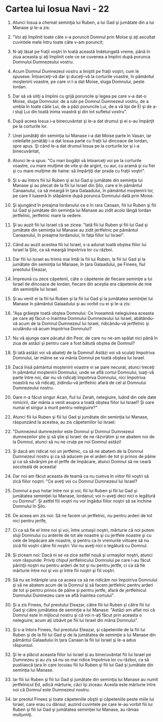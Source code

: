 # Cartea lui Iosua Navi - 22

1. Atunci Iosua a chemat seminţia lui Ruben, a lui Gad şi jumătate din a lui Manase şi le-a zis: 

2. "Voi aţi împlinit toate câte v-a poruncit Domnul prin Moise şi aţi ascultat cuvintele mele întru toate câte v-am poruncit; 

3. N-aţi lăsat pe fraţii voştri în toată această îndelungată vreme, până în ziua aceasta şi aţi împlinit cele ce se cuvenea a împlini după porunca Domnului Dumnezeului vostru. 

4. Acum Domnul Dumnezeul vostru a liniştit pe fraţii voştri, cum le spusese. Întoarceţi-vă dar şi duceţi-vă la corturile voastre, în pământul moştenirii voastre, pe care vi l-a dat Moise, sluga Domnului, peste Iordan. 

5. Dar să vă siliţi a împlini cu grijă poruncile şi legea pe care v-a dat-o Moise, sluga Domnului: de a iubi pe Domnul Dumnezeul vostru, de a umbla în toate căile Lui, de a păzi poruncile Lui, de a vă lipi de El şi de a-i sluji Lui din toată inima voastră şi din tot sufletul vostru".

6. După aceea Iosua i-a binecuvântat şi le-a dat drumul şi ei s-au împărţit pe la corturile lor. 

7. Unei jumătăţi din seminţia lui Manase i-a dat Moise parte în Vasan, iar celeilalte jumătăţi i-a dat Iosua parte cu fraţii lui dincoace de Iordan, spre apus. Şi când le-a dat drumul Iosua pe la corturile lor şi i-a binecuvântat, 

8. Atunci le-a spus: "Cu mari bogăţii vă întoarceţi voi pe la corturile voastre, cu mare mulţime de vite şi de argint, cu aur, cu aramă şi cu fier şi cu mare mulţime de haine: să împărţiţi dar prada cu fraţii voştri". 

9. Şi s-au întors fiii lui Ruben şi ai lui Gad şi jumătate din seminţia lui Manase şi au plecat de la fiii lui Israel din Şilo, care e în pământul Canaanului, ca să meargă în ţara Galaadului, în pământul moştenirii lor, pe care îl luaseră în stăpânire după porunca Domnului dată prin Moise. 

10. Şi ajungând în preajma Iordanului ce e în rara Canaan, fiii lui Ruben şi fiii lui Gad şi jumătate din seminţia lui Manase au zidit acolo lângă Iordan jertfelnic, jertfelnic mare la vedere. 

11. Şi au auzit fiii lui Israel că se zicea: "Iată fiii lui Ruben şi fiii lui Gad şi jumătate din seminţia lui Manase au zidit jertfelnic pe pământul Canaanului, în preajma Iordanului, în faţa fiilor lui Israel". 

12. Când au auzit acestea fiii lui Israel, s-a adunat toată obştea fiilor lui Israel la Şilo, ca să meargă împotriva lor cu război. 

13. Dar fiii lui Israel au trimis mai întâi la fiii lui Ruben, la fiii lui Gad şi la jumătate din seminţia lui Manase, în ţara Galaadului, pe Finees, fiul preotului Eleazar, 

14. Împreună cu zece căpetenii, câte o căpetenie de fiecare seminţie a lui Israel de dincoace de Iordan; fiecare din aceştia era căpetenie de mie din seminţiile lui Israel. 

15. Şi au venit ei la fiii lui Ruben şi la fiii lui Gad şi la jumătatea seminţiei lui Manase în pământul Galaadului şi au vorbit cu ei şi le-a zis: 

16. "Aşa grăieşte toată obştea Domnului: Ce înseamnă nelegiuirea aceasta pe care aţi făcut-o înaintea Domnului Dumnezeului lui Israel, abătându-vă acum de la Domnul Dumnezeul lui Israel, ridicându-vă jertfelnic şi sculându-vă acum împotriva Domnului? 

17. Nu vă ajunge oare păcatul din Peor, de care nu ne-am spălat nici până în ziua de astăzi şi pentru care a fost bătută obştea de Domnul? 

18. Şi iată astăzi voi vă abateţi de la Domnul! Astăzi voi vă sculaţi împotriva Domnului, iar mâine se va mânia Domnul pe toată obştea lui Israel. 

19. Dacă însă pământul moştenirii voastre vi se pare necurat, atunci treceţi în pământul moştenirii Domnului, unde se află cortul Domnului, luaţi-vă parte între noi, dar nu vă ridicaţi împotriva Domnului, nici împotriva noastră nu vă ridicaţi, zidindu-vă jertfelnic afară de cel al Domnului Dumnezeului nostru. 

20. Oare n-a făcut singur Acan, fiul lui Zerah, nelegiuire, luând din cele date nimicirii, dar mânia a venit asupra a toată obştea fiilor lui Israel? Şi oare numai el singur a murit pentru nelegiuire?" 

21. Atunci fiii lui Ruben şi fiii lui Gad şi jumătate din seminţia lui Manase, răspunzând la acestea, au zis căpeteniilor lui Israel: 

22. "Dumnezeul dumnezeilor este Domnul şi Domnul Dumnezeul dumnezeilor ştie şi să ştie şi Israel: de ne răzvrătim şi ne abatem noi de la Domnul, atunci să nu ne cruţe pe noi Domnul astăzi! 

23. Şi dacă am ridicat noi un jertfelnic, ca să ne abatem de la Domnul Dumnezeul nostru şi ca să aducem pe el arderi de tot şi prinos de pâine şi ca să săvârşim pe el jertfe de împăcare, atunci Domnul să ne ceară socoteală de aceasta! 

24. Dar noi am făcut aceasta de teamă ca nu cumva în viitor fiii voştri să zică fiilor noştri: "Ce aveţi voi cu Domnul Dumnezeul lui Israel? 

25. Domnul a pus hotar între noi şi voi, fiii lui Ruben şi fiii lui Gad şi jumătatea seminţiei lui Manase, Iordanul; voi n-aveţi deci nici o legătură cu Domnul". Şi astfel fiii voştri nu vor îngădui fiilor noştri să se închine Domnului în Şilo. 

26. De aceea am zis noi: Să ne facem un jertfelnic, nu pentru arderi de tot nici pentru jertfe, 

27. Ci ca să fie el între noi şi voi, între urmaşii noştri, mărturie că noi putem sluji Domnului cu arderile de tot ale noastre şi cu jertfele noastre şi cu cele de împăcare ale noastre, şi pentru ca în vremurile viitoare să nu zică fiii voştri către fiii noştri: Voi nu aveţi nici o legătură cu Domnul. 

28. Şi ziceam noi: Dacă ni se va zice astfel nouă şi urmaşilor noştri, atunci vom răspunde: Priviţi chipul jertfelnicului Domnului pe care l-au făcut părinţii noştri nu pentru arderi de tot şi nu pentru jertfe, ci ca să fie mărturie între noi şi voi şi între fiii noştri şi fiii voştri. 

29. Să nu se întâmple una ca aceea ca să ne ridicăm noi împotriva Domnului şi să ne abatem acum de la Domnul şi să facem jertfelnic pentru arderi de tot şi pentru prinos de pâine şi pentru jertfe, afară de jertfelnicul Domnului Dumnezeu care se află înaintea cortului". 

31. Şi a zis Finees, fiul preotului Eleazar, către fiii lui Ruben şi către fiii lui Gad şi către jumătatea de seminţie a lui Manase: "Astăzi am aflat noi că Domnul este în mijlocul nostru şi că voi n-aţi făcut prin aceasta o nelegiuire; acum aţi izbăvit pe fiii lui Israel din mâna Domnului". 

32. Şi s-a întors Finees, fiul preotului Eleazar, şi căpeteniile de la fiii lui Ruben şi de la fiii lui Gad şi de la jumătatea de seminţie a lui Manase din pământul Galaadului în ţara Canaan la fiii lui Israel şi le-a adus răspunsul. 

33. Şi le-a plăcut aceasta fiilor lui Israel şi au binecuvântat fiii lui Israel pe Dumnezeu şi au zis să nu se mai ridice împotriva lor cu război, ca să pustiiască ţara în care locuiau fiii lui Ruben şi fiii lui Gad şi jumătate din seminţia lui Manase. 

34. Iar fiii lui Ruben şi fiii lui Gad şi jumătate din seminţia lui Manase au numit jertfelnicul Ed, adică mărturie, căci îşi ziceau: Acesta este mărturie între noi că Domnul este Dumnezeul nostru. 

80. Iar preotul Finees şi toate căpeteniile obştii şi căpeteniile peste miile lui Israel, care erau cu dânsul, auzind cuvintele pe care le-au vorbit fiii lui Ruben şi fiii lui Gad şi jumătatea seminţiei lui Manase, au rămas mulţumiţi. 

